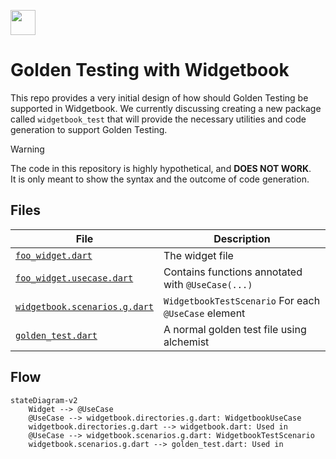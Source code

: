 [<img height=40 src="https://raw.githubusercontent.com/widgetbook/widgetbook/4130a18efa61a1b94185409a6f7a735e0494fb30/docs/assets/WidgetbookLogo.svg">](https://www.widgetbook.io/)
<br />
# Golden Testing with Widgetbook

This repo provides a very initial design of how should Golden Testing be supported in Widgetbook.
We currently discussing creating a new package called `widgetbook_test` that will provide the necessary
utilities and code generation to support Golden Testing.

> [!WARNING]
> The code in this repository is highly hypothetical, and **DOES NOT WORK**.  
> It is only meant to show the syntax and the outcome of code generation.

## Files

| File                                                                   | Description                                          |
| ---------------------------------------------------------------------- | ---------------------------------------------------- |
| [`foo_widget.dart`](./lib/foo_widget.dart)                             | The widget file                                      |
| [`foo_widget.usecase.dart`](./lib/foo_widget.usecase.dart)             | Contains functions annotated with `@UseCase(...)`    |
| [`widgetbook.scenarios.g.dart`](./test/widgetbook.scenarios.g.dart)    | `WidgetbookTestScenario` For each `@UseCase` element |
| [`golden_test.dart`](./test/golden_test.dart)                          | A normal golden test file using alchemist            |

## Flow

```mermaid
stateDiagram-v2
    Widget --> @UseCase
    @UseCase --> widgetbook.directories.g.dart: WidgetbookUseCase
    widgetbook.directories.g.dart --> widgetbook.dart: Used in
    @UseCase --> widgetbook.scenarios.g.dart: WidgetbookTestScenario
    widgetbook.scenarios.g.dart --> golden_test.dart: Used in
```
